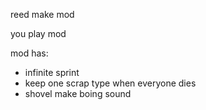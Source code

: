 reed make mod

you play mod

mod has:
- infinite sprint
- keep one scrap type when everyone dies
- shovel make boing sound
